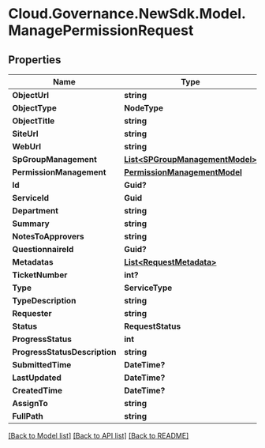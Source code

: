 # Cloud.Governance.NewSdk.Model.ManagePermissionRequest
## Properties

Name | Type | Description | Notes
------------ | ------------- | ------------- | -------------
**ObjectUrl** | **string** |  | [optional] 
**ObjectType** | **NodeType** |  | [optional] 
**ObjectTitle** | **string** |  | [optional] 
**SiteUrl** | **string** |  | [optional] 
**WebUrl** | **string** |  | [optional] 
**SpGroupManagement** | [**List&lt;SPGroupManagementModel&gt;**](SPGroupManagementModel.md) |  | [optional] 
**PermissionManagement** | [**PermissionManagementModel**](PermissionManagementModel.md) |  | [optional] 
**Id** | **Guid?** |  | [optional] 
**ServiceId** | **Guid** |  | [optional] 
**Department** | **string** |  | [optional] 
**Summary** | **string** |  | [optional] 
**NotesToApprovers** | **string** |  | [optional] 
**QuestionnaireId** | **Guid?** |  | [optional] 
**Metadatas** | [**List&lt;RequestMetadata&gt;**](RequestMetadata.md) |  | [optional] 
**TicketNumber** | **int?** |  | [optional] 
**Type** | **ServiceType** |  | [optional] 
**TypeDescription** | **string** |  | [optional] 
**Requester** | **string** |  | [optional] 
**Status** | **RequestStatus** |  | [optional] 
**ProgressStatus** | **int** |  | [optional] 
**ProgressStatusDescription** | **string** |  | [optional] 
**SubmittedTime** | **DateTime?** |  | [optional] 
**LastUpdated** | **DateTime?** |  | [optional] 
**CreatedTime** | **DateTime?** |  | [optional] 
**AssignTo** | **string** |  | [optional] 
**FullPath** | **string** |  | [optional] 

[[Back to Model list]](../README.md#documentation-for-models) [[Back to API list]](../README.md#documentation-for-api-endpoints) [[Back to README]](../README.md)

